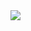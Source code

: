 <img src="https://img.shields.io/badge/react-20232a.svg?style=for-the-badge&logo=react&logoColor=61DAFB" />

